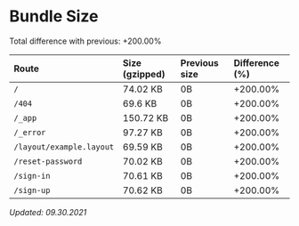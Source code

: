 # Bundle Size

Total difference with previous: +200.00%

| Route | Size (gzipped) | Previous size | Difference (%) |
| :---   | :---          | :---          | :---           |
| `/` | 74.02 KB | 0B | +200.00% |
| `/404` | 69.6 KB | 0B | +200.00% |
| `/_app` | 150.72 KB | 0B | +200.00% |
| `/_error` | 97.27 KB | 0B | +200.00% |
| `/layout/example.layout` | 69.59 KB | 0B | +200.00% |
| `/reset-password` | 70.02 KB | 0B | +200.00% |
| `/sign-in` | 70.61 KB | 0B | +200.00% |
| `/sign-up` | 70.62 KB | 0B | +200.00% |

*Updated: 09.30.2021*
